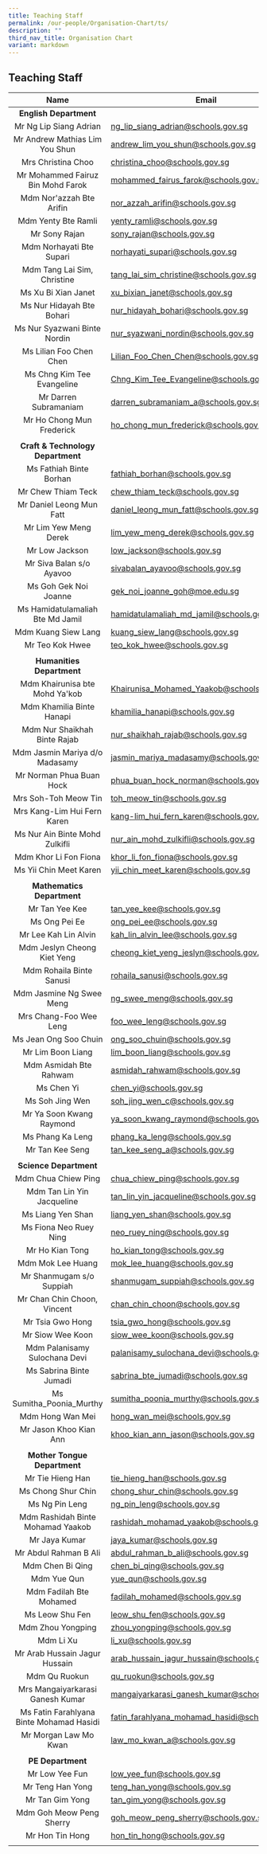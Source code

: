 ```yaml
---
title: Teaching Staff
permalink: /our-people/Organisation-Chart/ts/
description: ""
third_nav_title: Organisation Chart
variant: markdown
---
```

## Teaching Staff


| Name | Email |
|:---:|---|
|  **English Department** |  |
| Mr Ng Lip Siang Adrian | [ng\_lip\_siang\_adrian@schools.gov.sg](mailto:ng_lip_siang_adrian@schools.gov.sg) |
| Mr Andrew Mathias Lim You Shun | [andrew\_lim\_you\_shun@schools.gov.sg](mailto:andrew_lim_you_shun@schools.gov.sg) |
| Mrs Christina Choo | [christina\_choo@schools.gov.sg](mailto:christina_choo@schools.gov.sg) |
| Mr Mohammed Fairuz Bin Mohd Farok | [mohammed\_fairus\_farok@schools.gov.sg](mailto:mohammed_fairus_farok@schools.gov.sg) |
| Mdm Nor'azzah Bte Arifin | [nor\_azzah\_arifin@schools.gov.sg](mailto:nor_azzah_arifin@schools.gov.sg) |
| Mdm Yenty Bte Ramli | [yenty\_ramli@schools.gov.sg](mailto:yenty_ramli@schools.gov.sg) |
| Mr Sony Rajan | [sony\_rajan@schools.gov.sg](mailto:sony_rajan@schools.gov.sg) |
| Mdm Norhayati Bte Supari | [norhayati\_supari@schools.gov.sg](mailto:norhayati_supari@schools.gov.sg) |
| Mdm Tang Lai Sim, Christine | [tang\_lai\_sim\_christine@schools.gov.sg](mailto:tang_lai_sim_christine@schools.gov.sg) |
| Ms Xu Bi Xian Janet | [xu\_bixian\_janet@schools.gov.sg](mailto:xu_bixian_janet@schools.gov.sg) |
| Ms Nur Hidayah Bte Bohari | [nur\_hidayah\_bohari@schools.gov.sg](mailto:nur_hidayah_bohari@schools.gov.sg) |
| Ms Nur Syazwani Binte Nordin | [nur\_syazwani\_nordin@schools.gov.sg](mailto:nur_syazwani_nordin@schools.gov.sg) |
| Ms Lilian Foo Chen Chen | [Lilian\_Foo\_Chen\_Chen@schools.gov.sg](mailto:lilian_foo_chen_chen@schools.gov.sg) |
| Ms Chng Kim Tee Evangeline | [Chng\_Kim\_Tee\_Evangeline@schools.gov.sg](mailto:chng_kim_tee_evangeline@schools.gov.sg) |
| Mr Darren Subramaniam | [darren\_subramaniam\_a@schools.gov.sg](mailto:darren_subramaniam_a@schools.gov.sg@schools.gov.sg) |
| Mr Ho Chong Mun Frederick | [ho\_chong\_mun\_frederick@schools.gov.sg](mailto:ho_chong_mun_frederick@schools.gov.sg) |
|  |  |
|  **Craft & Technology Department** |  |
| Ms Fathiah Binte Borhan | [fathiah\_borhan@schools.gov.sg](mailto:fathiah_borhan@schools.gov.sg) |
| Mr Chew Thiam Teck | [chew\_thiam\_teck@schools.gov.sg](mailto:chew_thiam_teck@schools.gov.sg) |
| Mr Daniel Leong Mun Fatt | [daniel\_leong\_mun\_fatt@schools.gov.sg](mailto:daniel_leong_mun_fatt@schools.gov.sg) |
| Mr Lim Yew Meng Derek | [lim\_yew\_meng\_derek@schools.gov.sg](mailto:lim_yew_meng_derek@schools.gov.sg) |
| Mr Low Jackson | [low\_jackson@schools.gov.sg](mailto:low_jackson@schools.gov.sg) |
| Mr Siva Balan s/o Ayavoo | [sivabalan\_ayavoo@schools.gov.sg](mailto:sivabalan_ayavoo@schools.gov.sg) |
| Ms Goh Gek Noi Joanne	 | [gek\_noi\_joanne\_goh@moe.edu.sg](mailto:gek_noi_joanne_goh@moe.edu.sg) |
| Ms Hamidatulamaliah Bte Md Jamil | [hamidatulamaliah\_md\_jamil@schools.gov.sg](mailto:hamidatulamaliah_md_jamil@schools.gov.sg) |
| Mdm Kuang Siew Lang | [kuang\_siew\_lang@schools.gov.sg](mailto:kuang_siew_lang@schools.gov.sg) |
| Mr Teo Kok Hwee | [teo\_kok\_hwee@schools.gov.sg](mailto:teo_kok_hwee@schools.gov.sg) |
|  |  |
|  **Humanities Department** |  |
| Mdm Khairunisa bte Mohd Ya'kob | [Khairunisa\_Mohamed\_Yaakob@schools.gov.sg](mailto:Khairunisa_Mohamed_Yaakob@schools.gov.sg) |
| Mdm Khamilia Binte Hanapi | [khamilia\_hanapi@schools.gov.sg](mailto:khamilia_hanapi@schools.gov.sg) |
| Mdm Nur Shaikhah Binte Rajab | [nur\_shaikhah\_rajab@schools.gov.sg](mailto:nur_shaikhah_rajab@schools.gov.sg) |
| Mdm Jasmin Mariya d/o Madasamy | [jasmin\_mariya\_madasamy@schools.gov.sg](mailto:jasmin_mariya_madasamy@schools.gov.sg) |
| Mr Norman Phua Buan Hock	 | [phua\_buan\_hock\_norman@schools.gov.sg](mailto:phua_buan_hock_norman@schools.gov.sg) |
| Mrs Soh-Toh Meow Tin | [toh\_meow\_tin@schools.gov.sg](mailto:toh_meow_tin@schools.gov.sg) |
| Mrs Kang-Lim Hui Fern Karen | [kang-lim\_hui\_fern\_karen@schools.gov.sg](mailto:kang-lim_hui_fern_karen@schools.gov.sg) |
| Ms Nur Ain Binte Mohd Zulkifli | [nur\_ain\_mohd\_zulkifli@schools.gov.sg](mailto:nur_ain_mohd_zulkifli@schools.gov.sg) |
| Mdm Khor Li Fon Fiona | [khor\_li\_fon\_fiona@schools.gov.sg](mailto:khor_li_fon_fiona@schools.gov.sg) |
| Ms Yii Chin Meet Karen | [yii\_chin\_meet\_karen@schools.gov.sg](mailto:yii_chin_meet_karen@schools.gov.sg) |
|  |  |
| **Mathematics Department** |  |
| Mr Tan Yee Kee | [tan\_yee\_kee@schools.gov.sg](mailto:tan_yee_kee@schools.gov.sg) |
| Ms Ong Pei Ee | [ong\_pei\_ee@schools.gov.sg](mailto:ong_pei_ee@schools.gov.sg) |
| Mr Lee Kah Lin Alvin | [kah\_lin\_alvin\_lee@schools.gov.sg](mailto:kah_lin_alvin_lee@schools.gov.sg) |
| Mdm Jeslyn Cheong Kiet Yeng	 | [cheong\_kiet\_yeng\_jeslyn@schools.gov.sg](mailto:cheong_kiet_yeng_jeslyn@schools.gov.sg) |
| Mdm Rohaila Binte Sanusi | [rohaila\_sanusi@schools.gov.sg](mailto:rohaila_sanusi@schools.gov.sg) |
| Mdm Jasmine Ng Swee Meng	 | [ng\_swee\_meng@schools.gov.sg](mailto:ng_swee_meng@schools.gov.sg) |
|Mrs Chang-Foo Wee Leng  | [foo\_wee\_leng@schools.gov.sg](mailto:foo_wee_leng@schools.gov.sg) |
| Ms Jean Ong Soo Chuin | [ong\_soo\_chuin@schools.gov.sg](mailto:ong_soo_chuin@schools.gov.sg) |
| Mr Lim Boon Liang | [lim\_boon\_liang@schools.gov.sg](mailto:lim_boon_liang@schools.gov.sg) |
| Mdm Asmidah Bte Rahwam | [asmidah\_rahwam@schools.gov.sg](mailto:asmidah_rahwam@schools.gov.sg) |
| Ms Chen Yi | [chen\_yi@schools.gov.sg](mailto:chen_yi@schools.gov.sg) |
| Ms Soh Jing Wen | [soh\_jing\_wen\_c@schools.gov.sg](mailto:soh_jing_wen_c@schools.gov.sg) |
| Mr Ya Soon Kwang Raymond | [ya\_soon\_kwang\_raymond@schools.gov.sg](mailto:ya_soon_kwang_raymond@schools.gov.sg) |
| Ms Phang Ka Leng | [phang\_ka\_leng@schools.gov.sg](mailto:Phang_Ka_Leng@schools.gov.sg) |
| Mr Tan Kee Seng | [tan\_kee\_seng\_a@schools.gov.sg](mailto:tan_kee_seng_a@schools.gov.sg) |
|  |  |
| **Science Department** |  |
| Mdm Chua Chiew Ping	 | [chua\_chiew\_ping@schools.gov.sg](mailto:chua_chiew_ping@schools.gov.sg) |
| Mdm Tan Lin Yin Jacqueline | [tan\_lin\_yin\_jacqueline@schools.gov.sg](mailto:tan_lin_yin_jacqueline@schools.gov.sg) |
| Ms Liang Yen Shan | [liang\_yen\_shan@schools.gov.sg](mailto:liang_yen_shan@schools.gov.sg) |
| Ms Fiona Neo Ruey Ning | [neo\_ruey\_ning@schools.gov.sg](mailto:neo_ruey_ning@schools.gov.sg) |
| Mr Ho Kian Tong | [ho\_kian\_tong@schools.gov.sg](mailto:ho_kian_tong@schools.gov.sg) |
| Mdm Mok Lee Huang | [mok\_lee\_huang@schools.gov.sg](mailto:mok_lee_huang@schools.gov.sg) |
| Mr Shanmugam s/o Suppiah | [shanmugam\_suppiah@schools.gov.sg](mailto:shanmugam_suppiah@schools.gov.sg) |
| Mr Chan Chin Choon, Vincent | [chan\_chin\_choon@schools.gov.sg](mailto:chan_chin_choon@schools.gov.sg) |
| Mr Tsia Gwo Hong | [tsia\_gwo\_hong@schools.gov.sg](mailto:tsia_gwo_hong@schools.gov.sg) |
| Mr Siow Wee Koon | [siow\_wee\_koon@schools.gov.sg](mailto:siow_wee_koon@schools.gov.sg) |
| Mdm Palanisamy Sulochana Devi | [palanisamy\_sulochana\_devi@schools.gov.sg](mailto:palanisamy_sulochana_devi@schools.gov.sg) |
| Ms Sabrina Binte Jumadi | [sabrina\_bte\_jumadi@schools.gov.sg](mailto:sabrina_bte_jumadi@schools.gov.sg) |
| Ms Sumitha_Poonia_Murthy | [sumitha\_poonia\_murthy@schools.gov.sg](mailto:sumitha_poonia_murthy@schools.gov.sg) |
| Mdm Hong Wan Mei | [hong\_wan\_mei@schools.gov.sg](mailto:hong_wan_mei@schools.gov.sg) |
| Mr Jason Khoo Kian Ann | [khoo\_kian\_ann\_jason@schools.gov.sg](mailto:khoo_kian_ann_jason@schools.gov.sg) |
|  |  |
| **Mother Tongue Department** |  |
| Mr Tie Hieng Han	 | [tie\_hieng\_han@schools.gov.sg](mailto:tie_hieng_han@schools.gov.sg) |
| Ms Chong Shur Chin | [chong\_shur\_chin@schools.gov.sg](mailto:chong_shur_chin@schools.gov.sg) |
| Ms Ng Pin Leng | [ng\_pin\_leng@schools.gov.sg](mailto:ng_pin_leng@schools.gov.sg) |
| Mdm Rashidah Binte Mohamad Yaakob | [rashidah\_mohamad\_yaakob@schools.gov.sg](mailto:rashidah_mohamad_yaakob@schools.gov.sg) |
| Mr Jaya Kumar | [jaya\_kumar@schools.gov.sg](mailto:jaya_kumar@schools.gov.sg) |
| Mr Abdul Rahman B Ali | [abdul\_rahman\_b\_ali@schools.gov.sg](mailto:abdul_rahman_b_ali@schools.gov.sg) |
| Mdm Chen Bi Qing | [chen\_bi\_qing@schools.gov.sg](mailto:chen_bi_qing@schools.gov.sg) |
| Mdm Yue Qun | [yue\_qun@schools.gov.sg](mailto:yue_qun@schools.gov.sg) |
| Mdm Fadilah Bte Mohamed	 | [fadilah\_mohamed@schools.gov.sg](mailto:fadilah_mohamed@schools.gov.sg) |
| Ms Leow Shu Fen | [leow\_shu\_fen@schools.gov.sg](mailto:leow_shu_fen@schools.gov.sg) |
| Mdm Zhou Yongping | [zhou\_yongping@schools.gov.sg](mailto:zhou_yongping@schools.gov.sg) |
| Mdm Li Xu | [li\_xu@schools.gov.sg](mailto:li_xu@schools.gov.sg) |
| Mr Arab Hussain Jagur Hussain | [arab\_hussain\_jagur\_hussain@schools.gov.sg](mailto:arab_hussain_jagur_hussain@schools.gov.sg) |
| Mdm Qu Ruokun | [qu\_ruokun@schools.gov.sg](mailto:qu_ruokun@schools.gov.sg) |
| Mrs Mangaiyarkarasi Ganesh Kumar | [mangaiyarkarasi\_ganesh\_kumar@schools.gov.sg](mailto:mangaiyarkarasi_ganesh_kumar@schools.gov.sg) |
| Ms Fatin Farahlyana Binte Mohamad Hasidi | [fatin\_farahlyana\_mohamad\_hasidi@schools.gov.sg](mailto:fatin_farahlyana_mohamad_hasidi@schools.gov.sg) |
| Mr Morgan Law Mo Kwan	 | [law\_mo\_kwan\_a@schools.gov.sg](mailto:law_mo_kwan_a@schools.gov.sg) |
|  |  |
| **PE Department** |  |
| Mr Low Yee Fun | [low\_yee\_fun@schools.gov.sg](mailto:low_yee_fun@schools.gov.sg) |
| Mr Teng Han Yong | [teng\_han\_yong@schools.gov.sg](mailto:teng_han_yong@schools.gov.sg) |
| Mr Tan Gim Yong | [tan\_gim\_yong@schools.gov.sg](mailto:tan_gim_yong@schools.gov.sg) |
| Mdm Goh Meow Peng Sherry | [goh\_meow\_peng\_sherry@schools.gov.sg](mailto:goh_meow_peng_sherry@schools.gov.sg) |
| Mr Hon Tin Hong | [hon\_tin\_hong@schools.gov.sg](mailto:hon_tin_hong@schools.gov.sg) |
|  |  |